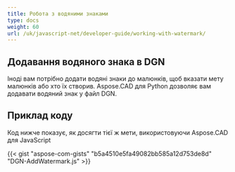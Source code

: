 ```yaml
---
title: Робота з водяними знаками
type: docs
weight: 60
url: /uk/javascript-net/developer-guide/working-with-watermark/
---
```


## **Додавання водяного знака в DGN**

Іноді вам потрібно додати водяні знаки до малюнків, щоб вказати мету малюнків або хто їх створив. Aspose.CAD для Python дозволяє вам додавати водяний знак у файл DGN.

## Приклад коду

Код нижче показує, як досягти тієї ж мети, використовуючи Aspose.CAD для JavaScript

{{< gist "aspose-com-gists" "b5a4510e5fa49082bb585a12d753de8d" "DGN-AddWatermark.js" >}}
